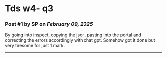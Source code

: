 # Tds w4- q3

### Post #1 by **SP** on *February 09, 2025*
By going into inspect, copying the json, pasting into the portal and correcting the errors accordingly with chat gpt. Somehow got it done but very tiresome for just 1 mark.

---
